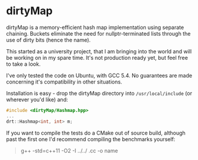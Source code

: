 # dirtyMap

dirtyMap is a memory-efficient hash map implementation
using separate chaining. Buckets eliminate the need for nullptr-terminated
lists through the use of dirty bits (hence the name).

This started as a university project, that I am bringing
into the world and will be working on in my spare time.
It's not production ready yet, but feel free to take a look.

I've only tested the code on Ubuntu, with GCC 5.4.
No guarantees are made concerning it's compatibility in other
situations.

Installation is easy - drop the dirtyMap directory into
`/usr/local/include` (or wherever you'd like) and:

```c++
#include <dirtyMap/Hashmap.hpp>
...
drt::Hashmap<int, int> m;
```

If you want to compile the tests do a CMake out of source build,
although past the first one I'd recommend compiling the benchmarks
yourself:

> g++ -std=c++11 -O2 -I ../../ <file>.cc -o name
